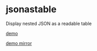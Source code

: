 # jsonastable
Display nested JSON as a readable table

[demo](https://rawgit.com/freddi301/jsonastable/master/index.html)

[demo mirror](https://cdn.rawgit.com/freddi301/jsonastable/master/index.html)
